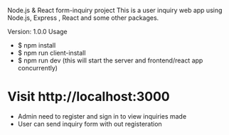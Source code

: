 
Node.js & React form-inquiry project
This is a user inquiry web app using Node.js, Express , React and some other packages.


Version: 1.0.0
Usage
 - $ npm install
 - $ npm run client-install
 - $ npm run dev (this will start the server and frontend/react app concurrently)

# Visit http://localhost:3000

 - Admin need to register and sign in to view inquiries made
 - User can send inquiry form with out registeration

